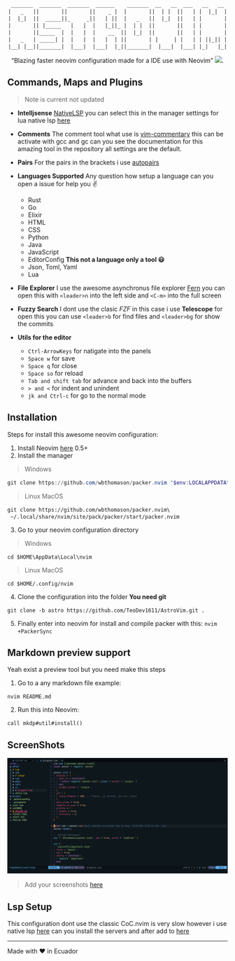 <div align="center">

  ```
   _______  _______  _______  ______    _______  __   __  ___   __   __ 
  |   _   ||       ||       ||    _ |  |       ||  | |  ||   | |  |_|  |
  |  |_|  ||  _____||_     _||   | ||  |   _   ||  |_|  ||   | |       |
  |       || |_____   |   |  |   |_||_ |  | |  ||       ||   | |       |
  |       ||_____  |  |   |  |    __  ||  |_|  ||       ||   | |       |
  |   _   | _____| |  |   |  |   |  | ||       | |     | |   | | ||_|| |
  |__| |__||_______|  |___|  |___|  |_||_______|  |___|  |___| |_|   |_|

  ```

  <q>Blazing faster neovim configuration made for a IDE use with Neovim</q>
  [![](https://tokei.rs/b1/github/TeoDev161/AstroVim)](https://github.com/TeoDev1611/AstroVim).


</div>

## Commands, Maps and Plugins

> Note is current not updated 

- **Intelljsense** [NativeLSP](https://github.com/neovim/nvim-lspconfig) you can select this in the manager settings for lua native lsp [here](https://github.com/TeoDev1611/AstroVim/blob/rocket/lua/lsp/lsp-servers/init.lua) 

- **Comments** The comment tool what use is [vim-commentary](https://github.com/tpope/vim-commentary) this can be activate with gcc and gc can you see the documentation for this amazing tool in the repository all settings are the default.

- **Pairs** For the pairs in the brackets i use [autopairs](https://github.com/steelsojka/pears.nvim)

- **Languages Supported** Any question how setup a language can you open a issue for help you :v:
  - Rust
  - Go
  - Elixir
  - HTML
  - CSS
  - Python
  - Java
  - JavaScript
  - EditorConfig **This not a language only a tool :smiley:**
  - Json, Toml, Yaml
  - Lua

- **File Explorer** I use the awesome asynchronus file explorer [Fern](https://github.com/lambdalisue/fern.vim) you can open this with ``<leader>n`` into the left side and ``<C-m>`` into the full screen

- **Fuzzy Search** I dont use the clasic *FZF* in this case i use **Telescope** for open this  you can use ````<leader>b```` for find files and ```<leader>bg``` for show the commits

- **Utils for the editor**
  - ```Ctrl-ArrowKeys``` for natigate into the panels
  - ```Space w``` for save
  - ```Space q``` for close
  - ```Space so``` for reload
  - ````Tab and shift tab```` for advance and back into the buffers
  - `````> and <````` for indent and unindent
  - ````jk and Ctrl-c```` for go to the normal mode

## Installation

Steps for install this awesome neovim configuration:

1. Install Neovim [here](https://github.com/neovim/neovim) 0.5+
2. Install the manager 

> Windows
```ps1
git clone https://github.com/wbthomason/packer.nvim "$env:LOCALAPPDATA\nvim-data\site\pack\packer\start\packer.nvim"
```

> Linux MacOS
```shell
git clone https://github.com/wbthomason/packer.nvim\
 ~/.local/share/nvim/site/pack/packer/start/packer.nvim
```

3. Go to your neovim configuration directory

>Windows
````
cd $HOME\AppData\Local\nvim
````
> Linux MacOS
`````
cd $HOME/.config/nvim
`````

4. Clone the configuration into the folder **You need git**
```
git clone -b astro https://github.com/TeoDev1611/AstroVim.git .
```

5. Finally enter into neovim for install and compile packer with this:
``
nvim +PackerSync 
``

## Markdown preview support

Yeah exist a preview tool but you need make this steps

1. Go to a any markdown file example:
```
nvim README.md
```
2. Run this into Neovim:
```vim
call mkdp#util#install()
```

<!-- 6. Check the [rocket.toml](https://github.com/TeoDev1611/RocketVim/blob/rocket/rocket.toml) for the custom aparience and options and uncomment and load the lua modules [here](https://github.com/TeoDev1611/RocketVim/blob/rocket/init.vim) -->

## ScreenShots

![image](./docs/image.PNG)

> Add your screenshots [here](https://github.com/TeoDev1611/RocketVim/issues/4)

## Lsp Setup

This configuration dont use the classic CoC.nvim is very slow however i use native lsp [here](https://github.com/neovim/nvim-lspconfig/blob/master/CONFIG.md) can you install the servers and after add to [here](https://github.com/TeoDev1611/RocketVim/blob/rocket/lua/lsp/lsp-servers/init.lua)

---
Made with ❤ in Ecuador
